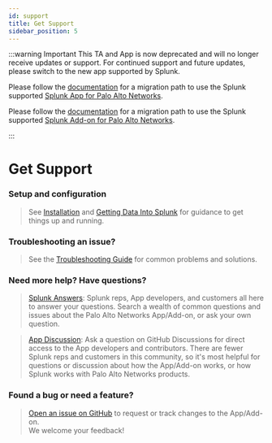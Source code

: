 ```yaml
---
id: support
title: Get Support
sidebar_position: 5
---
```


:::warning Important
This TA and App is now deprecated and will no longer receive updates or support. For continued support and future updates, please switch to the new app supported by Splunk.

Please follow the [documentation](https://splunk.github.io/splunk-app-for-palo-alto-networks/Installationoverview/) for a migration path to use the Splunk supported
[Splunk App for Palo Alto Networks](https://splunkbase.splunk.com/app/7505).

Please follow the [documentation](https://splunk.github.io/splunk-add-on-for-palo-alto-networks/MigrationPaths/) for a migration path to use the Splunk supported [Splunk Add-on for Palo Alto Networks](https://splunkbase.splunk.com/app/7523).

:::

Get Support
===========

### Setup and configuration

> See [Installation](../installation) and
> [Getting Data Into Splunk](../getting-data-in) for guidance to get things up
> and running.

### Troubleshooting an issue?

> See the [Troubleshooting Guide](../troubleshoot) for common problems and solutions.

### Need more help? Have questions?

> [Splunk Answers](https://community.splunk.com/t5/tag/Palo%20Alto%20Networks%20App%20for%20Splunk/tg-p/board-id/apps-add-ons-all):
> Splunk reps, App developers, and customers all here to answer your questions.
> Search a wealth of common questions and issues about the Palo Alto Networks
> App/Add-on, or ask your own question.

> [App Discussion](https://github.com/PaloAltoNetworks/Splunk-Apps/discussions):
> Ask a question on GitHub Discussions for direct access to the App developers
> and contributors. There are fewer Splunk reps and customers in this community,
> so it's most helpful for questions or discussion about how the App/Add-on works, or how
> Splunk works with Palo Alto Networks products.

### Found a bug or need a feature?

> [Open an issue on GitHub](https://github.com/PaloAltoNetworks/Splunk-Apps/issues)
> to request or track changes to the App/Add-on.  
> We welcome your feedback!
